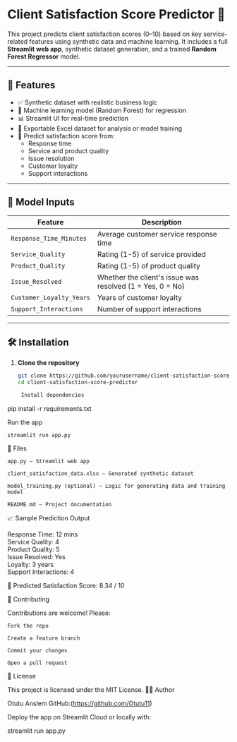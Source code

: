 # Client Satisfaction Score Predictor 🎯

This project predicts client satisfaction scores (0–10) based on key service-related features using synthetic data and machine learning. It includes a full **Streamlit web app**, synthetic dataset generation, and a trained **Random Forest Regressor** model.

---

## 🚀 Features

- ✅ Synthetic dataset with realistic business logic
- 🤖 Machine learning model (Random Forest) for regression
- 📊 Streamlit UI for real-time prediction
- 📁 Exportable Excel dataset for analysis or model training
- 🔮 Predict satisfaction score from:
  - Response time
  - Service and product quality
  - Issue resolution
  - Customer loyalty
  - Support interactions

---

## 🧠 Model Inputs

| Feature | Description |
|--------|-------------|
| `Response_Time_Minutes` | Average customer service response time |
| `Service_Quality` | Rating (1-5) of service provided |
| `Product_Quality` | Rating (1-5) of product quality |
| `Issue_Resolved` | Whether the client's issue was resolved (1 = Yes, 0 = No) |
| `Customer_Loyalty_Years` | Years of customer loyalty |
| `Support_Interactions` | Number of support interactions |

---

## 🛠️ Installation

1. **Clone the repository**
   ```bash
   git clone https://github.com/yourusername/client-satisfaction-score-predictor.git
   cd client-satisfaction-score-predictor

    Install dependencies

pip install -r requirements.txt

Run the app

    streamlit run app.py

📂 Files

    app.py – Streamlit web app

    client_satisfaction_data.xlsx – Generated synthetic dataset

    model_training.py (optional) – Logic for generating data and training model

    README.md – Project documentation

📈 Sample Prediction Output

Response Time: 12 mins  
Service Quality: 4  
Product Quality: 5  
Issue Resolved: Yes  
Loyalty: 3 years  
Support Interactions: 4  

🔮 Predicted Satisfaction Score: 8.34 / 10

🤝 Contributing

Contributions are welcome! Please:

    Fork the repo

    Create a feature branch

    Commit your changes

    Open a pull request

📃 License

This project is licensed under the MIT License.
👨‍💻 Author

Otutu Anslem 
GitHub:(https://github.com/Otutu11)


Deploy the app on Streamlit Cloud or locally with:

streamlit run app.py


